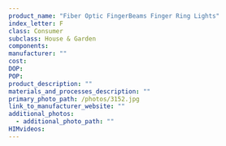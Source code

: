 ```yaml
---
product_name: "Fiber Optic FingerBeams Finger Ring Lights"
index_letter: F
class: Consumer
subclass: House & Garden
components:
manufacturer: ""
cost: 
DOP: 
POP: 
product_description: ""
materials_and_processes_description: ""
primary_photo_path: /photos/3152.jpg
link_to_manufacturer_website: ""
additional_photos:
  - additional_photo_path: ""
HIMvideos:
---
```

